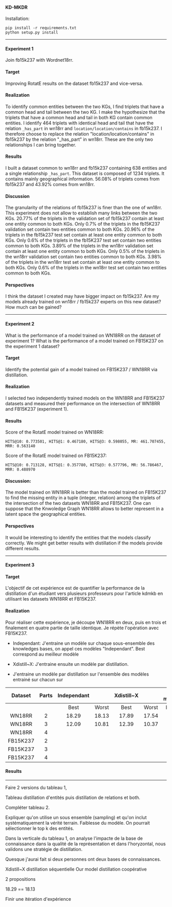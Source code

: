 #### KD-MKDR


Installation:
```
pip install -r requirements.txt
python setup.py install
```

---

#### Experiment 1

Join fb15k237 with Wordnet18rr. 

#### Target

Improving RotatE results on the dataset fb15k237 and vice-versa.

#### Realization
To identify common entities between the two KGs, I find triplets that have a common head and tail between the two KG. I make the hypothesize that the triplets that have a common head and tail in both KG contain common entities. I identify 464 triplets with identical head and tail that have the relation ``_has_part`` in wn18rr and ``location/location/contains`` in fb15k237. I therefore choose to replace the relation "location/location/contains" in fb15k237 by the relation "_has_part" in wn18rr. These are the only two relationships I can bring together. 


#### Results

I built a dataset common to wn18rr and fb15k237 containing 638 entities and a single relationship ``_has_part``. This dataset is composed of 1234 triplets. It contains mainly geographical information. 56.08% of triplets comes from fb15k237 and 43.92% comes from wn18rr. 

#### Discussion

The granularity of the relations of fb15k237 is finer than the one of wn18rr. This experiment does not allow to establish many links between the two KGs. 20.77% of the triplets in the validation set of fb15k237 contain at least one entity common to both KGs.  Only 0.7% of the triplets in the fb15K237 validation set contain two entities common to both KGs. 20.96% of the triplets in the fb15k237 test set contain at least one entity common to both KGs. Only 0.6% of the triplets in the fb15K237 test set contain two entities common to both KGs. 3.89% of the triplets in the wn18rr validation set contain at least one entity common to both KGs.  Only 0.5% of the triplets in the wn18rr validation set contain two entities common to both KGs. 3.98% of the triplets in the wn18rr test set contain at least one entity common to both KGs. Only 0.6% of the triplets in the wn18rr test set contain two entities common to both KGs.

#### Perspectives

I think the dataset I created may have bigger impact on fb15k237. Are my models already trained on wn18rr / fb15k237 experts on this new dataset? How much can be gained?

---

#### Experiment 2

What is the performance of a model trained on WN18RR on the dataset of experiment 1? What is the performance of a model trained on FB15K237 on the experiment 1 dataset? 

#### Target 

Identify the potential gain of a model trained on FB15K237 / WN18RR via distillation.

#### Realization

I selected two independently trained models on the WN18RR and FB15K237 datasets and measured their performance on the intersection of WN18RR and FB15K237 (experiment 1).

#### Results

Score of the RotatE model trained on WN18RR:

```HITS@10: 0.773501, HITS@1: 0.467180, HITS@3: 0.598055, MR: 461.707455, MRR: 0.563140```


Score of the RotatE model trained on FB15K237: 

```HITS@10: 0.713128, HITS@1: 0.357780, HITS@3: 0.577796, MR: 56.786467, MRR: 0.488970```

#### Discussion:

The model trained on WN18RR is better than the model trained on FB15K237 to find the missing entity in a tuple (integer, relation) among the triplets of the intersection of the two datasets WN18RR and FB15K237. One can suppose that the Knwoledge Graph WN18RR allows to better represent in a latent space the geographical entities.


#### Perspectives 

It would be interesting to identify the entities that the models classify correctly. We might get better results with distillation if the models provide different results.

---

#### Experiment 3

#### Target

L'objectif de cet expérience est de quantifier la performance de la distillation d'un étudiant vers plusieurs professeurs pour l'article kdmkb en utilisant les datasets WN18RR et FB15K237.


#### Realization

Pour réaliser cette expérience, je découpe WN18RR en deux, puis en trois et finalement en quatre partie de taille identique. Je répète l'opération avec FB15K237. 

- Independant: J'entraine un modèle sur chaque sous-ensemble des knowledges bases, on appel ces modèles "Independant". Best correspond au meilleur modèle 

- Xdistill~X: J'entraine ensuite un modèle par distillation. 

- J'entraine un modèle par distillation sur l'ensemble des modèles entrainé sur chacun sur 




| Dataset 	| Parts 	| Independant 	|  	| Xdistill~X 	|  	| Our model 	|  	|
|:--------:	|:-----:	|:-----------:	|:-----:	|:----------:	|:-----:	|:---------:	|:-----:	|
|  	|  	| Best 	| Worst 	| Best 	| Worst 	| Best 	| Worst 	|
| WN18RR 	|          2          	|        18.29      	|        18.13      	|       17.89      	|       17.54      	|  	|  	|
| WN18RR 	|               3               	|     12.09   	|    10.81  	|     12.39   	|    10.37  	|  	|  	|
| WN18RR 	|                    4                    	|  	|  	|  	|  	|  	|  	|
| FB15K237 	|          2          	|  	|  	|  	|  	|  	|  	|
| FB15K237 	|               3               	|  	|  	|  	|  	|  	|  	|
| FB15K237 	|                    4                    	|  	|  	|  	|  	|  	|  	|


#### Results
---


Faire 2 versions du tableau 1,


Tableau distillation d'entités puis distillation de relations et both.


Compléter tableau 2.

Expliquer qu'on utilise un sous ensemble (sampling) et qu'on inclut systématiquement la vérité terrain. Faiblesse du modèle. On pourrait sélectionner le top k des entités.

Dans la verticale du tableau 1, on analyse l'impacte de la base de connaissance dans la qualité de la représentation et dans l'horyzontal, nous validons une stratégie de distillation.

Quesque j'aurai fait si deux personnes ont deux bases de connaissances. 

Xdistill~X distillation séquentielle 
Our model distillation coopérative

2 propositions


18.29 == 18.13

Finir une itération d'expérience



